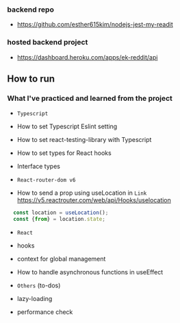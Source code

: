 
### backend repo
-  https://github.com/esther615kim/nodejs-jest-my-readit

### hosted backend project 
- https://dashboard.heroku.com/apps/ek-reddit/api

## How to run



### What I've practiced and learned from the project
- `Typescript`
- How to set Typescript Eslint setting
- How to set react-testing-library with Typescript
- How to set types for React hooks
- Interface types

- `React-router-dom v6`
- How to send a prop using useLocation in `Link`
https://v5.reactrouter.com/web/api/Hooks/uselocation
```js
  const location = useLocation();
  const {from} = location.state;
```

- `React`
- hooks
- context for global management
- How to handle asynchronous functions in useEffect


- `Others` (to-dos)
- lazy-loading
- performance check
